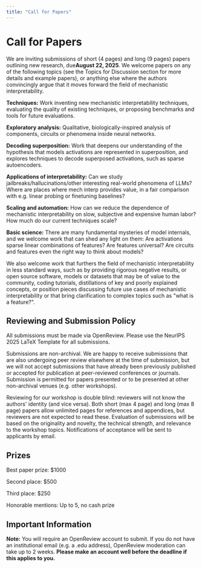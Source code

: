 ```yaml
---
title: "Call for Papers"
---
```


# **Call for Papers**

We are inviting submissions of short (4 pages) and long (9 pages) papers outlining new research, due**August 22, 2025**. We welcome papers on any of the following topics (see the Topics for Discussion section for more details and example papers), or anything else where the authors convincingly argue that it moves forward the field of mechanistic interpretability.

**Techniques:** Work inventing new mechanistic interpretability techniques, evaluating the quality of existing techniques, or proposing benchmarks and tools for future evaluations.

**Exploratory analysis:** Qualitative, biologically-inspired analysis of components, circuits or phenomena inside neural networks.

**Decoding superposition:** Work that deepens our understanding of the hypothesis that models activations are represented in superposition, and explores techniques to decode superposed activations, such as sparse autoencoders.

**Applications of interpretability:** Can we study jailbreaks/hallucinations/other interesting real-world phenomena of LLMs? Where are places where mech interp provides value, in a fair comparison with e.g. linear probing or finetuning baselines?

**Scaling and automation:** How can we reduce the dependence of mechanistic interpretability on slow, subjective and expensive human labor? How much do our current techniques scale?

**Basic science:** There are many fundamental mysteries of model internals, and we welcome work that can shed any light on them: Are activations sparse linear combinations of features? Are features universal? Are circuits and features even the right way to think about models?

We also welcome work that furthers the field of mechanistic interpretability in less standard ways, such as by providing rigorous negative results, or open source software, models or datasets that may be of value to the community, coding tutorials, distillations of key and poorly explained concepts, or position pieces discussing future use cases of mechanistic interpretability or that bring clarification to complex topics such as "what is a feature?".

## **Reviewing and Submission Policy**

All submissions must be made via OpenReview. Please use the NeurIPS 2025 LaTeX Template for all submissions.

Submissions are non-archival. We are happy to receive submissions that are also undergoing peer review elsewhere at the time of submission, but we will not accept submissions that have already been previously published or accepted for publication at peer-reviewed conferences or journals. Submission is permitted for papers presented or to be presented at other non-archival venues (e.g. other workshops).

Reviewing for our workshop is double blind: reviewers will not know the authors' identity (and vice versa). Both short (max 4 page) and long (max 8 page) papers allow unlimited pages for references and appendices, but reviewers are not expected to read these. Evaluation of submissions will be based on the originality and novelty, the technical strength, and relevance to the workshop topics. Notifications of acceptance will be sent to applicants by email.

## **Prizes**

Best paper prize: $1000

Second place: $500

Third place: $250

Honorable mentions: Up to 5, no cash prize

## **Important Information**

**Note:** You will require an OpenReview account to submit. If you do not have an institutional email (e.g. a .edu address), OpenReview moderation can take up to 2 weeks. **Please make an account well before the deadline if this applies to you.**

